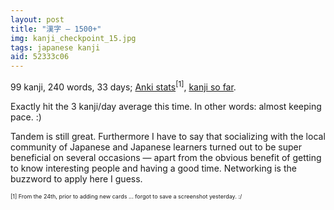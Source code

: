 ```yaml
---
layout: post
title: "漢字 — 1500+"
img: kanji_checkpoint_15.jpg
tags: japanese kanji
aid: 52333c06
---
```


99 kanji, 240 words, 33 days; [Anki stats](/assets/img/blog/anki_stats_141223.png)<sup>[1]</sup>, [kanji so far](/assets/dl/kanji_checkpoint_15).

Exactly hit the 3 kanji/day average this time. In other words: almost keeping pace. :)

Tandem is still great. Furthermore I have to say that socializing with the local community of Japanese and Japanese learners turned out to be super beneficial on several occasions — apart from the obvious benefit of getting to know interesting people and having a good time. Networking is the buzzword to apply here I guess.

<p style="font-size: 9px;">[1] From the 24th, prior to adding new cards ... forgot to save a screenshot yesterday. :/</p>